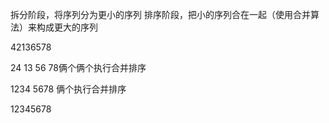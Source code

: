 拆分阶段，将序列分为更小的序列
排序阶段，把小的序列合在一起（使用合并算法）来构成更大的序列

42136578

24 13 56 78俩个俩个执行合并排序

1234 5678 俩个执行合并排序

12345678